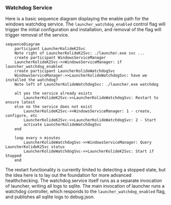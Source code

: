 ### Watchdog Service

Here is a basic sequence diagram displaying the enable path for the windows watchdog service. The `launcher_watchdog_enabled` control flag will trigger the initial configuration and installation, and removal of the flag will trigger removal of the service.

```mermaid
sequenceDiagram
    participant LauncherKolideK2Svc
    Note right of LauncherKolideK2Svc: ./launcher.exe svc ...
    create participant WindowsServiceManager
    LauncherKolideK2Svc->>WindowsServiceManager: if launcher_watchdog_enabled
    create participant LauncherKolideWatchdogSvc
    WindowsServiceManager->>LauncherKolideWatchdogSvc: have we installed the watchdog?
    Note left of LauncherKolideWatchdogSvc: ./launcher.exe watchdog

    alt yes the service already exists
        LauncherKolideK2Svc->>LauncherKolideWatchdogSvc: Restart to ensure latest
    else no the service does not exist
        LauncherKolideK2Svc->>WindowsServiceManager: 1 - create, configure, etc
        LauncherKolideK2Svc->>LauncherKolideWatchdogSvc: 2 - Start
        activate LauncherKolideWatchdogSvc
    end

    loop every n minutes
        LauncherKolideWatchdogSvc->>WindowsServiceManager: Query LauncherKolideK2Svc status
        LauncherKolideWatchdogSvc->>LauncherKolideK2Svc: Start if Stopped
    end
```

The restart functionality is currently limited to detecting a stopped state, but the idea here is to lay out the foundation for more advanced healthchecking.
The watchdog service itself runs as a separate invocation of launcher, writing all logs to sqlite. The main invocation of launcher runs a watchdog controller, which responds to the `launcher_watchdog_enabled` flag, and publishes all sqlite logs to debug.json.